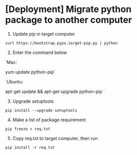 # [Deployment] Migrate python package to another computer

1. Update pip in target computer

`curl https://bootstrap.pypa.io/get-pip.py | python`

2. Enter the command below

`Mac:

yum update python-pip`
  
`Ubuntu:

apt-get update && apt-get upgrade python-pip  ` 
  
3. Upgrade setuptools

`pip install --upgrade setuptools`

4. Make a list of package requirement 
 
`pip freeze > req.txt`
 
5. Copy req.txt to target computer, then run

`pip install -r req.txt`
